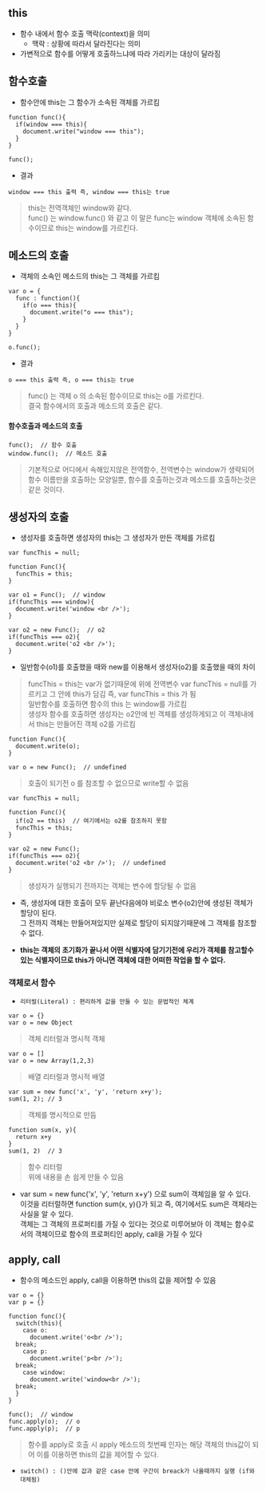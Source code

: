 ## this
- 함수 내에서 함수 호출 맥락(context)을 의미
  - 맥락 : 상황에 따라서 달라진다는 의미
- 가변적으로 함수를 어떻게 호출하느냐에 따라 가리키는 대상이 달라짐

## 함수호출
- 함수안에 this는 그 함수가 소속된 객체를 가르킴
```
function func(){
  if(window === this){
    document.write("window === this");
  }
}

func(); 
```
- 결과
```
window === this 출력 즉, window === this는 true
```
> this는 전역객체인 window와 같다.<br/>func() 는 window.func() 와 같고 이 말은 func는 window 객체에 소속된 함수이므로 this는 window를 가르킨다.


## 메소드의 호출
- 객체의 소속인 메소드의 this는 그 객체를 가르킴
```
var o = {
  func : function(){
    if(o === this){
      document.write("o === this");
    }
  }
}

o.func();
```
- 결과
```
o === this 출력 즉, o === this는 true
```
> func() 는 객체 o 의 소속된 함수이므로 this는 o를 가르킨다.<br/>결국 함수에서의 호출과 메소드의 호출은 같다.


#### 함수호출과 메소드의 호출
```
func();  // 함수 호출
window.func();  // 메소드 호출
```
> 기본적으로 어디에서 속해있지않은 전역함수, 전역변수는 window가 생략되어 함수 이름만을 호출하는 모양일뿐, 함수를 호출하는것과 메소드를 호출하는것은 같은 것이다.


## 생성자의 호출
- 생성자를 호출하면 생성자의 this는 그 생성자가 만든 객체를 가르킴
```
var funcThis = null; 
 
function Func(){
  funcThis = this;
}

var o1 = Func();  // window
if(funcThis === window){
  document.write('window <br />');
}
 
var o2 = new Func();  // o2
if(funcThis === o2){
  document.write('o2 <br />');
}
```
- 일반함수(o1)를 호출했을 때와 new를 이용해서 생성자(o2)를 호출했을 때의 차이
> funcThis = this는 var가 없기때문에 위에 전역변수 var funcThis = null를 가르키고 그 안에 this가 담김 즉, var funcThis = this 가 됨<br/>일반함수를 호출하면 함수의 this 는 window를 가르킴<br/>생성자 함수를 호출하면 생성자는 o2안에 빈 객체를 생성하게되고 이 객체내에서 this는 만들어진 객체 o2를 가르킴
```
function Func(){
  document.write(o);
}

var o = new Func();  // undefined
```
> 호출이 되기전 o 를 참조할 수 없으므로 write할 수 없음

```
var funcThis = null; 
 
function Func(){
  if(o2 == this)  // 여기에서는 o2를 참조하지 못함
  funcThis = this;
}

var o2 = new Func();
if(funcThis === o2){
  document.write('o2 <br />');  // undefined
}
```
> 생성자가 실행되기 전까지는 객체는 변수에 할당될 수 없음

- 즉, 생성자에 대한 호출이 모두 끝난다음에야 비로소 변수(o2)안에 생성된 객체가 할당이 된다.<br/>그 전까지 객체는 만들어져있지만 실제로 할당이 되지않기때문에 그 객체를 참조할 수 없다.

- __this는 객체의 초기화가 끝나서 어떤 식별자에 담기기전에 우리가 객체를 참고할수있는 식별자이므로 this가 아니면 객체에 대한 어떠한 작업을 할 수 없다.__


### 객체로서 함수
- `리터럴(Literal) : 편리하게 값을 만들 수 있는 문법적인 체계`
```
var o = {}
var o = new Object
```
> 객체 리터럴과 명시적 객체
```
var o = []
var o = new Array(1,2,3) 
```
> 배열 리터럴과 명시적 배열
```
var sum = new func('x', 'y', 'return x+y');
sum(1, 2); // 3
```
> 객체를 명시적으로 만듬
```
function sum(x, y){
  return x+y
}
sum(1, 2)  // 3
```
> 함수 리터럴<br/>위에 내용을 손 쉽게 만들 수 있음

- var sum = new func('x', 'y', 'return x+y') 으로 sum이 객체임을 알 수 있다.<br/>이것을 리터럴하면 function sum(x, y){}가 되고 즉, 여기에서도 sum은 객체라는 사실을 알 수 있다.<br/>객체는 그 객체의 프로퍼티를 가질 수 있다는 것으로 미루어보아 이 객체는 함수로서의 객체이므로 함수의 프로퍼티인 apply, call을 가질 수 있다

## apply, call
- 함수의 메소드인 apply, call을 이용하면 this의 값을 제어할 수 있음
```
var o = {}
var p = {}

function func(){
  switch(this){
    case o:
      document.write('o<br />');
  break;
    case p:
      document.write('p<br />');
  break;
    case window:
      document.write('window<br />');
  break;          
  }
}

func();  // window
func.apply(o);  // o
func.apply(p);  // p
```
> 함수를 apply로 호출 시 apply 메소드의 첫번째 인자는 해당 객체의 this값이 되어 이를 이용하면 this의 값을 제어할 수 있다.

- `switch() : ()안에 값과 같은 case 안에 구간이 breack가 나올때까지 실행 (if와 대체됨)`


